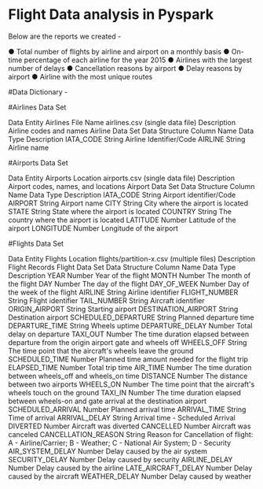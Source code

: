 # Flight Data analysis in Pyspark

Below are the reports we created -

● Total number of flights by airline and airport on a monthly basis
● On-time percentage of each airline for the year 2015
● Airlines with the largest number of delays
● Cancellation reasons by airport
● Delay reasons by airport
● Airline with the most unique routes

#Data Dictionary -

#Airlines Data Set

Data Entity Airlines
File Name airlines.csv (single data file)
Description Airline codes and names
Airline Data Set Data Structure
Column Name Data Type Description
IATA_CODE String Airline Identifier/Code
AIRLINE String Airline name


#Airports Data Set

Data Entity Airports
Location airports.csv (single data file)
Description Airport codes, names, and locations
Airport Data Set Data Structure
Column Name Data Type Description
IATA_CODE String Airport identifier/Code
AIRPORT String Airport name
CITY String City where the airport is located
STATE String State where the airport is located
COUNTRY String The country where the airport is located
LATITUDE Number Latitude of the airport
LONGITUDE Number Longitude of the airport


#Flights Data Set

Data Entity Flights
Location flights/partition-x.csv (multiple files)
Description Flight Records
Flight Data Set Data Structure
Column Name Data Type Description
YEAR Number Year of the flight
MONTH Number The month of the flight
DAY Number The day of the flight
DAY_OF_WEEK Number Day of the week of the flight
AIRLINE String Airline identifier
FLIGHT_NUMBER String Flight identifier
TAIL_NUMBER String Aircraft identifier
ORIGIN_AIRPORT String Starting airport
DESTINATION_AIRPORT String Destination airport
SCHEDULED_DEPARTURE String Planned departure time
DEPARTURE_TIME String Wheels uptime
DEPARTURE_DELAY Number Total delay on departure
TAXI_OUT Number The time duration elapsed between departure
from the origin airport gate and wheels off
WHEELS_OFF String The time point that the aircraft's wheels leave
the ground
SCHEDULED_TIME Number Planned time amount needed for the flight trip
ELAPSED_TIME Number Total trip time
AIR_TIME Number The time duration between wheels_off and
wheels_on time
DISTANCE Number The distance between two airports
WHEELS_ON Number The time point that the aircraft's wheels touch
on the ground
TAXI_IN Number The time duration elapsed between wheels-on
and gate arrival at the destination airport
SCHEDULED_ARRIVAL Number Planned arrival time
ARRIVAL_TIME String Time of arrival
ARRIVAL_DELAY String Arrival time - Scheduled Arrival
DIVERTED Number Aircraft was diverted
CANCELLED Number Aircraft was canceled
CANCELLATION_REASON String Reason for Cancellation of flight: A -
Airline/Carrier; B - Weather; C - National Air
System; D - Security
AIR_SYSTEM_DELAY Number Delay caused by the air system
SECURITY_DELAY Number Delay caused by security
AIRLINE_DELAY Number Delay caused by the airline
LATE_AIRCRAFT_DELAY Number Delay caused by the aircraft
WEATHER_DELAY Number Delay caused by weather
